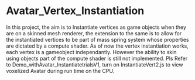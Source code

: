 # Avatar_Vertex_Instantiation
In this project, the aim is to Instantiate vertices as game objects when they are on a skinned mesh renderer, the extension to the same is to allow for the instantiated vertices to be part of mass spring system whose properties are dictated by a compute shader. As of now the vertex instantiation works, each vertex is a gameobject independantly. However the ability to skin using objects part of the compute shader is still not implemented. Pls Refer to Demo_withAvatar_InstantiatetrialsV1, turn on InstantiateVert2.js to view voxelized Avatar during run time on the CPU.
